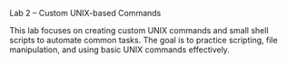 Lab 2 – Custom UNIX-based Commands

This lab focuses on creating custom UNIX commands and small shell scripts to automate common tasks. The goal is to practice scripting, file manipulation, and using basic UNIX commands effectively.
